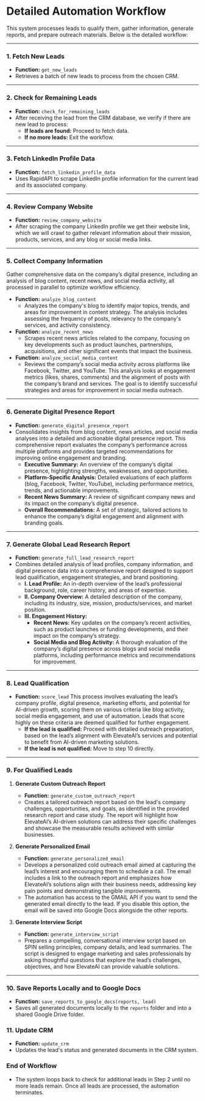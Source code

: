# Detailed Automation Workflow 

This system processes leads to qualify them, gather information, generate reports, and prepare outreach materials. Below is the detailed workflow:

---

### **1. Fetch New Leads**
- **Function:** `get_new_leads`
- Retrieves a batch of new leads to process from the chosen CRM.

---

### **2. Check for Remaining Leads**
- **Function:** `check_for_remaining_leads`
- After receiving the lead from the CRM database, we verify if there are new lead to process:
  - **If leads are found:** Proceed to fetch data.
  - **If no more leads:** Exit the workflow.

---

### **3. Fetch LinkedIn Profile Data**
- **Function:** `fetch_linkedin_profile_data`
- Uses RapidAPI to scrape LinkedIn profile information for the current lead and its associated company.

---

### **4. Review Company Website**
- **Function:** `review_company_website`
- After scraping the company LinkedIn profile we get their website link, which we will crawl to gather relevant information about their mission, products, services, and any blog or social media links.

---

### **5. Collect Company Information**
Gather comprehensive data on the company’s digital presence, including an analysis of blog content, recent news, and social media activity, all processed in parallel to optimize workflow efficiency.
- **Function:** `analyze_blog_content`
  - Analyzes the company's blog to identify major topics, trends, and areas for improvement in content strategy. The analysis includes assessing the frequency of posts, relevancy to the company's services, and activity consistency.
- **Function:** `analyze_recent_news`
  - Scrapes recent news articles related to the company, focusing on key developments such as product launches, partnerships, acquisitions, and other significant events that impact the business.
- **Function:** `analyze_social_media_content`
  - Reviews the company’s social media activity across platforms like Facebook, Twitter, and YouTube. This analysis looks at engagement metrics (likes, shares, comments) and the alignment of posts with the company’s brand and services. The goal is to identify successful strategies and areas for improvement in social media outreach.

---

### **6. Generate Digital Presence Report**
- **Function:** `generate_digital_presence_report`
- Consolidates insights from blog content, news articles, and social media analyses into a detailed and actionable digital presence report. This comprehensive report evaluates the company’s performance across multiple platforms and provides targeted recommendations for improving online engagement and branding.
  - **Executive Summary:** An overview of the company’s digital presence, highlighting strengths, weaknesses, and opportunities.
  - **Platform-Specific Analysis:** Detailed evaluations of each platform (blog, Facebook, Twitter, YouTube), including performance metrics, trends, and actionable improvements.
  - **Recent News Summary:** A review of significant company news and its impact on the company’s digital presence.
  - **Overall Recommendations:** A set of strategic, tailored actions to enhance the company’s digital engagement and alignment with branding goals.

---

### **7. Generate Global Lead Research Report**
- **Function:** `generate_full_lead_research_report`
- Combines detailed analysis of lead profiles, company information, and digital presence data into a comprehensive report designed to support lead qualification, engagement strategies, and brand positioning.
  - **I. Lead Profile:** An in-depth overview of the lead’s professional background, role, career history, and areas of expertise.
  - **II. Company Overview:** A detailed description of the company, including its industry, size, mission, products/services, and market position.
  - **III. Engagement History:** 
    - **Recent News:** Key updates on the company’s recent activities, such as product launches or funding developments, and their impact on the company’s strategy.
    - **Social Media and Blog Activity:** A thorough evaluation of the company’s digital presence across blogs and social media platforms, including performance metrics and recommendations for improvement.

---

### **8. Lead Qualification**
- **Function:** `score_lead`
This process involves evaluating the lead’s company profile, digital presence, marketing efforts, and potential for AI-driven growth, scoring them on various criteria like blog activity, social media engagement, and use of automation. Leads that score highly on these criteria are deemed qualified for further engagement.
  - **If the lead is qualified:** Proceed with detailed outreach preparation, based on the lead’s alignment with ElevateAI’s services and potential to benefit from AI-driven marketing solutions.
  - **If the lead is not qualified:** Move to step 10 directly.

---

### **9. For Qualified Leads**
1. **Generate Custom Outreach Report**
   - **Function:** `generate_custom_outreach_report`
   - Creates a tailored outreach report based on the lead's company challenges, opportunities, and goals, as identified in the provided research report and case study. The report will highlight how ElevateAI’s AI-driven solutions can address their specific challenges and showcase the measurable results achieved with similar businesses.

2. **Generate Personalized Email**
   - **Function:** `generate_personalized_email`
   - Develops a personalized cold outreach email aimed at capturing the lead’s interest and encouraging them to schedule a call. The email includes a link to the outreach report and emphasizes how ElevateAI’s solutions align with their business needs, addressing key pain points and demonstrating tangible improvements.
   - The automation has access to the GMAIL API if you want to send the generated email directly to the lead. If you disable this option, the email will be saved into Google Docs alongside the other reports.

3. **Generate Interview Script**
   - **Function:** `generate_interview_script`
   - Prepares a compelling, conversational interview script based on SPIN selling principles, company details, and lead summaries. The script is designed to engage marketing and sales professionals by asking thoughtful questions that explore the lead’s challenges, objectives, and how ElevateAI can provide valuable solutions. 

---

### **10. Save Reports Locally and to Google Docs**
   - **Function:** `save_reports_to_google_docs(reports, lead)`
   - Saves all generated documents locally to the `reports` folder and into a shared Google Drive folder.

### **11. Update CRM**
   - **Function:** `update_crm`
   - Updates the lead's status and generated documents in the CRM system.

### End of Workflow
- The system loops back to check for additional leads in Step 2 until no more leads remain. Once all leads are processed, the automation terminates.
